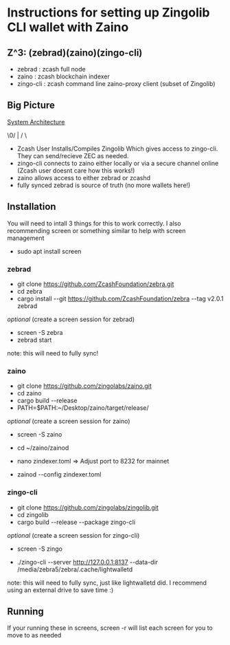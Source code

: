 # Instructions for setting up Zingolib CLI wallet with Zaino


## Z^3: (zebrad)(zaino)(zingo-cli)

* zebrad    : zcash full node
* zaino     : zcash blockchain indexer
* zingo-cli : zcash command line zaino-proxy client (subset of Zingolib)


## Big Picture

[System Architecture](https://github.com/zingolabs/zaino/blob/dev/docs/live_system_architecture.pdf)

\0/
 |
/ \

- Zcash User Installs/Compiles Zingolib Which gives access to zingo-cli. They can send/recieve ZEC as needed.
- zingo-cli connects to zaino either locally or via a secure channel online (Zcash user doesnt care how this works!)
- zaino allows access to either zebrad or zcashd            
- fully synced zebrad is source of truth (no more wallets here!)



## Installation

You will need to intall 3 things for this to work correctly.
I also recommending screen or something similar to help with screen management

- sudo apt install screen


### zebrad

- git clone https://github.com/ZcashFoundation/zebra.git
- cd zebra
- cargo install --git https://github.com/ZcashFoundation/zebra --tag v2.0.1 zebrad

 
*optional* (create a screen session for zebrad)
- screen -S zebra
- zebrad start

note: this will need to fully sync! 

### zaino

- git clone https://github.com/zingolabs/zaino.git
- cd zaino
- cargo build --release
- PATH=$PATH:~/Desktop/zaino/target/release/


*optional* (create a screen session for zaino)

- screen -S zaino


- cd ~/zaino/zainod
- nano zindexer.toml  => Adjust port to 8232 for mainnet
- zainod --config zindexer.toml


### zingo-cli

- git clone https://github.com/zingolabs/zingolib.git
- cd zingolib
- cargo build --release --package zingo-cli

*optional* (create a screen session for zingo-cli)

- screen -S zingo

- ./zingo-cli --server http://127.0.0.1:8137 --data-dir /media/zebra5/zebra/.cache/lightwalletd

note: this will need to fully sync, just like lightwalletd did. I recommend using an external drive to save time :)


## Running

If your running these in screens, screen -r will list each screen for you to move to as needed
